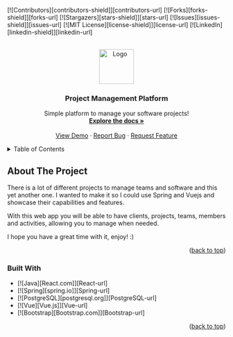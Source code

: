 <a name="readme-top"></a>

[![Contributors][contributors-shield]][contributors-url]
[![Forks][forks-shield]][forks-url]
[![Stargazers][stars-shield]][stars-url]
[![Issues][issues-shield]][issues-url]
[![MIT License][license-shield]][license-url]
[![LinkedIn][linkedin-shield]][linkedin-url]

<!-- PROJECT LOGO -->
<br />
<div align="center">
  <a href="https://github.com/mykonwest/proj-mgnt-platform">
    <img src="images/logo.png" alt="Logo" width="80" height="80">
  </a>

  <h3 align="center">Project Management Platform</h3>

  <p align="center">
    Simple platform to manage your software projects!
    <br />
    <a href="https://github.com/mykonwest/proj-mgnt-platform"><strong>Explore the docs »</strong></a>
    <br />
    <br />
    <a href="https://github.com/mykonwest/proj-mgnt-platform">View Demo</a>
    ·
    <a href="https://github.com/mykonwest/proj-mgnt-platform/issues">Report Bug</a>
    ·
    <a href="https://github.com/mykonwest/proj-mgnt-platform/issues">Request Feature</a>
  </p>
</div>



<!-- TABLE OF CONTENTS -->
<details>
  <summary>Table of Contents</summary>
  <ol>
    <li>
      <a href="#about-the-project">About The Project</a>
      <ul>
        <li><a href="#built-with">Built With</a></li>
      </ul>
    </li>
  </ol>
</details>



<!-- ABOUT THE PROJECT -->
## About The Project

There is a lot of different projects to manage teams and software and this yet another one. I wanted to make it so I could use Spring and Vuejs and showcase their capabilities and features.

With this web app you will be able to have clients, projects, teams, members and activities, allowing you to manage when needed.

I hope you have a great time with it, enjoy! :) 

<p align="right">(<a href="#readme-top">back to top</a>)</p>



### Built With

* [![Java][React.com]][React-url]
* [![Spring][spring.io]][Spring-url]
* [![PostgreSQL][postgresql.org]][PostgreSQL-url]
* [![Vue][Vue.js]][Vue-url]
* [![Bootstrap][Bootstrap.com]][Bootstrap-url]

<p align="right">(<a href="#readme-top">back to top</a>)</p>